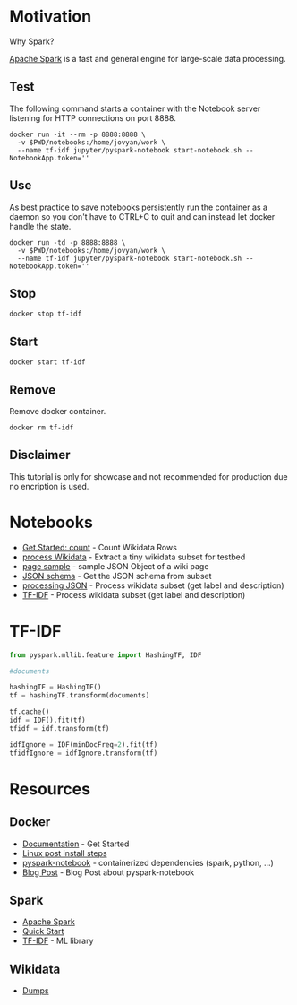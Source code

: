 # Motivation
Why Spark?

[Apache Spark](https://spark.apache.org/) is a fast and general engine for large-scale data processing.

## Test

The following command starts a container with the Notebook server listening for HTTP connections on port 8888.
```
docker run -it --rm -p 8888:8888 \
  -v $PWD/notebooks:/home/jovyan/work \
  --name tf-idf jupyter/pyspark-notebook start-notebook.sh --NotebookApp.token=''
```

## Use

As best practice to save notebooks persistently run the container as a daemon so you don't have to CTRL+C to quit and can instead let docker handle the state.
```
docker run -td -p 8888:8888 \
  -v $PWD/notebooks:/home/jovyan/work \
  --name tf-idf jupyter/pyspark-notebook start-notebook.sh --NotebookApp.token=''
```

## Stop
```
docker stop tf-idf
```

## Start
```
docker start tf-idf
```

## Remove
Remove docker container.
```
docker rm tf-idf
```

## Disclaimer

This tutorial is only for showcase and not recommended for production due no encription is used.



# Notebooks

* [Get Started: count](https://github.com/n4group/tf-idf-python-spark-tutorial/blob/master/notebooks/count.ipynb) - Count Wikidata Rows
* [process Wikidata](https://github.com/n4group/tf-idf-python-spark-tutorial/blob/master/notebooks/wikidata_as_inlined_json_subset.ipynb) - Extract a tiny wikidata subset for testbed
* [page sample](https://github.com/n4group/tf-idf-python-spark-tutorial/blob/master/notebooks/wikidata_as_inlined_json_subset.ipynb) - sample JSON Object of a wiki page
* [JSON schema](https://github.com/n4group/tf-idf-python-spark-tutorial/blob/master/notebooks/json_schema.ipynb) - Get the JSON schema from subset
* [processing JSON](https://github.com/n4group/tf-idf-python-spark-tutorial/blob/master/notebooks/reduce_json.ipynb) - Process wikidata subset (get label and description)
* [TF-IDF](https://github.com/n4group/tf-idf-python-spark-tutorial/blob/master/notebooks/reduce_json.ipynb) - Process wikidata subset (get label and description)


# TF-IDF

```python
from pyspark.mllib.feature import HashingTF, IDF

#documents

hashingTF = HashingTF()
tf = hashingTF.transform(documents)

tf.cache()
idf = IDF().fit(tf)
tfidf = idf.transform(tf)

idfIgnore = IDF(minDocFreq=2).fit(tf)
tfidfIgnore = idfIgnore.transform(tf)
```

# Resources

## Docker

* [Documentation](https://docs.docker.com/) - Get Started
* [Linux post install steps](https://docs.docker.com/engine/installation/linux/linux-postinstall/#systemd)
* [pyspark-notebook](https://hub.docker.com/r/jupyter/pyspark-notebook/) - containerized dependencies (spark, python, ...)
* [Blog Post](http://maxmelnick.com/2016/06/04/spark-docker.html) - Blog Post about pyspark-notebook

## Spark
* [Apache Spark](https://spark.apache.org/)
* [Quick Start](http://spark.apache.org/docs/latest/quick-start.html)
* [TF-IDF](https://spark.apache.org/docs/latest/mllib-feature-extraction.html#tf-idf) - ML library

## Wikidata
* [Dumps](https://www.wikidata.org/wiki/Wikidata:Database_download/en)
